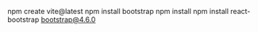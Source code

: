 npm create vite@latest
npm install bootstrap
npm install npm install react-bootstrap bootstrap@4.6.0